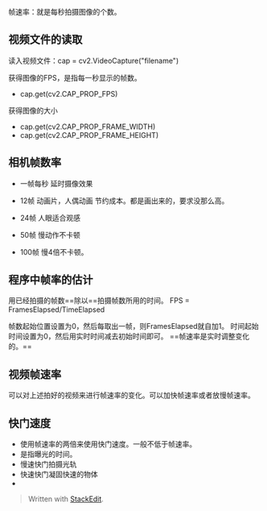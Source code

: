帧速率：就是每秒拍摄图像的个数。
## 视频文件的读取
读入视频文件：cap = cv2.VideoCapture("filename")

获得图像的FPS，是指每一秒显示的帧数。
- cap.get(cv2.CAP_PROP_FPS)

获得图像的大小
- cap.get(cv2.CAP_PROP_FRAME_WIDTH)
- cap.get(cv2.CAP_PROP_FRAME_HEIGHT)
## 相机帧数率
- 一帧每秒
延时摄像效果

- 12帧
动画片，人偶动画
节约成本。都是画出来的，要求没那么高。
- 24帧
人眼适合观感
- 50帧
慢动作不卡顿
- 100帧
慢4倍不卡顿。
## 程序中帧率的估计
用已经拍摄的帧数==除以==拍摄帧数所用的时间。
FPS = FramesElapsed/TimeElapsed

帧数起始位置设置为0，然后每取出一帧，则FramesElapsed就自加1。
时间起始时间设置为0，然后用实时时间减去初始时间即可。
==帧速率是实时调整变化的。==
## 视频帧速率
可以对上述拍好的视频来进行帧速率的变化。可以加快帧速率或者放慢帧速率。
## 快门速度
- 使用帧速率的两倍来使用快门速度。一般不低于帧速率。
- 是指曝光的时间。
- 慢速快门拍摄光轨
- 快速快门凝固快速的物体
-


> Written with [StackEdit](https://stackedit.io/).
<!--stackedit_data:
eyJoaXN0b3J5IjpbLTEzMjQzNzM1NzYsMTE3Mzk5MjkwNywxOD
gwNDM1OTg1XX0=
-->
